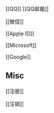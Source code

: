 




[[QQ]]
[[QQ邮箱]]

[[微信]]

[[Apple ID]]

[[Microsoft]]

[[Google]]




## Misc

[[注册]]

[[注销]]



